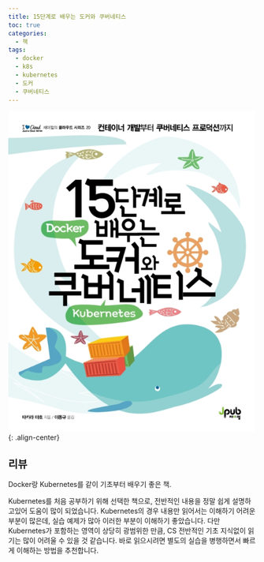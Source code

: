 ```yaml
---
title: 15단계로 배우는 도커와 쿠버네티스
toc: true
categories:
  - 책
tags:
  - docker
  - k8s
  - kubernetes
  - 도커
  - 쿠버네티스
---
```


![book cover](/assets/images/posts/2022-9-4-tistory-post-102/img-1.png){: .align-center}

## **리뷰**

Docker랑 Kubernetes를 같이 기초부터 배우기 좋은 책.

Kubernetes를 처음 공부하기 위해 선택한 책으로, 전반적인 내용을 정말 쉽게 설명하고있어 도움이 많이 되었습니다. Kubernetes의 경우 내용만 읽어서는 이해하기 어려운 부분이 많은데, 실습 예제가 많아 이러한 부분이 이해하기 좋았습니다. 다만 Kubernetes가 포함하는 영역이 상당히 광범위한 만큼, CS 전반적인 기초 지식없이 읽기는 많이 어려울 수 있을 것 같습니다. 바로 읽으시려면 별도의 실습을 병행하면서 빠르게 이해하는 방법을 추천합니다.
